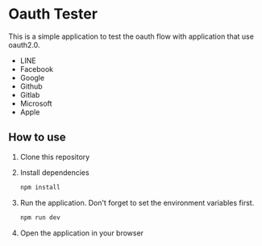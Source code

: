 # Oauth Tester

This is a simple application to test the oauth flow with application
that use oauth2.0.

- LINE
- Facebook
- Google
- Github
- Gitlab
- Microsoft
- Apple


## How to use

1. Clone this repository
2. Install dependencies 
    ```bash
    npm install
    ```

3. Run the application. Don't forget to set the environment variables first.

    ```bash
    npm run dev
    ```
4. Open the application in your browser
 